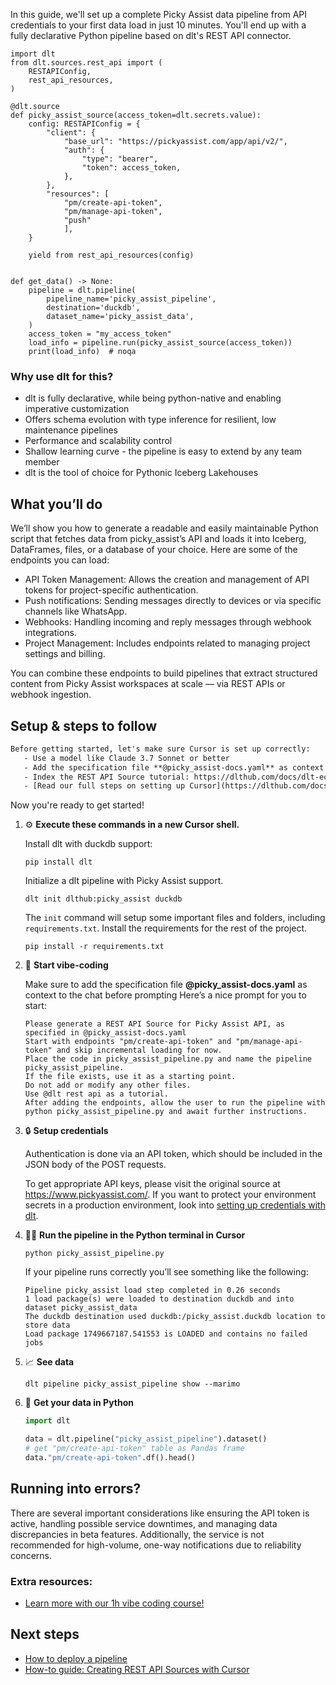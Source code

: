 In this guide, we'll set up a complete Picky Assist data pipeline from API credentials to your first data load in just 10 minutes. You'll end up with a fully declarative Python pipeline based on dlt's REST API connector.

```python-outcome
import dlt
from dlt.sources.rest_api import (
    RESTAPIConfig,
    rest_api_resources,
)

@dlt.source
def picky_assist_source(access_token=dlt.secrets.value):
    config: RESTAPIConfig = {
        "client": {
            "base_url": "https://pickyassist.com/app/api/v2/",
            "auth": {
                "type": "bearer",
                "token": access_token,
            },
        },
        "resources": [
            "pm/create-api-token",
            "pm/manage-api-token",
            "push"
            ],
    }

    yield from rest_api_resources(config)


def get_data() -> None:
    pipeline = dlt.pipeline(
        pipeline_name='picky_assist_pipeline',
        destination='duckdb',
        dataset_name='picky_assist_data', 
    )
    access_token = "my_access_token"
    load_info = pipeline.run(picky_assist_source(access_token))
    print(load_info)  # noqa
```

### Why use dlt for this?

- dlt is fully declarative, while being python-native and enabling imperative customization
- Offers schema evolution with type inference for resilient, low maintenance pipelines
- Performance and scalability control
- Shallow learning curve - the pipeline is easy to extend by any team member
- dlt is the tool of choice for Pythonic Iceberg Lakehouses

## What you’ll do

We’ll show you how to generate a readable and easily maintainable Python script that fetches data from picky_assist’s API and loads it into Iceberg, DataFrames, files, or a database of your choice. Here are some of the endpoints you can load:

- API Token Management: Allows the creation and management of API tokens for project-specific authentication.
- Push notifications: Sending messages directly to devices or via specific channels like WhatsApp.
- Webhooks: Handling incoming and reply messages through webhook integrations.
- Project Management: Includes endpoints related to managing project settings and billing.

You can combine these endpoints to build pipelines that extract structured content from Picky Assist workspaces at scale — via REST APIs or webhook ingestion.

## Setup & steps to follow

```default
Before getting started, let's make sure Cursor is set up correctly:
   - Use a model like Claude 3.7 Sonnet or better
   - Add the specification file **@picky_assist-docs.yaml** as context
   - Index the REST API Source tutorial: https://dlthub.com/docs/dlt-ecosystem/verified-sources/rest_api/ and add it to context as **@dlt rest api**
   - [Read our full steps on setting up Cursor](https://dlthub.com/docs/dlt-ecosystem/llm-tooling/cursor-restapi#23-configuring-cursor-with-documentation)
```

Now you're ready to get started! 

1. ⚙️ **Execute these commands in a new Cursor shell.**
    
    Install dlt with duckdb support:
    ```shell
    pip install dlt
    ```

    Initialize a dlt pipeline with Picky Assist support.
    ```shell
    dlt init dlthub:picky_assist duckdb
    ```

    The `init` command will setup some important files and folders, including `requirements.txt`. Install the requirements for the rest of the project.
    ```shell
    pip install -r requirements.txt
    ```
    
2. 🤠 **Start vibe-coding**
    
    Make sure to add the specification file **@picky_assist-docs.yaml** as context to the chat before prompting
    Here’s a nice prompt for you to start: 
    
    ```prompt
    Please generate a REST API Source for Picky Assist API, as specified in @picky_assist-docs.yaml 
    Start with endpoints "pm/create-api-token" and "pm/manage-api-token" and skip incremental loading for now. 
    Place the code in picky_assist_pipeline.py and name the pipeline picky_assist_pipeline. 
    If the file exists, use it as a starting point. 
    Do not add or modify any other files. 
    Use @dlt rest api as a tutorial. 
    After adding the endpoints, allow the user to run the pipeline with python picky_assist_pipeline.py and await further instructions.
    ```

    
3. 🔒 **Setup credentials** 
    
    Authentication is done via an API token, which should be included in the JSON body of the POST requests.
    
    To get appropriate API keys, please visit the original source at https://www.pickyassist.com/.
    If you want to protect your environment secrets in a production environment, look into [setting up credentials with dlt](https://dlthub.com/docs/walkthroughs/add_credentials).
    
4. 🏃‍♀️ **Run the pipeline in the Python terminal in Cursor**
    
    ```shell
    python picky_assist_pipeline.py
    ```
    
    If your pipeline runs correctly you’ll see something like the following:
    
    ```shell
    Pipeline picky_assist load step completed in 0.26 seconds
    1 load package(s) were loaded to destination duckdb and into dataset picky_assist_data
    The duckdb destination used duckdb:/picky_assist.duckdb location to store data
    Load package 1749667187.541553 is LOADED and contains no failed jobs
    ```
    
5. 📈 **See data**
    
    ```shell
    dlt pipeline picky_assist_pipeline show --marimo
    ```
    
6. 🐍 **Get your data in Python**
    
    ```python
    import dlt

   data = dlt.pipeline("picky_assist_pipeline").dataset()
   # get "pm/create-api-token" table as Pandas frame
   data."pm/create-api-token".df().head()
    ```

## Running into errors?

There are several important considerations like ensuring the API token is active, handling possible service downtimes, and managing data discrepancies in beta features. Additionally, the service is not recommended for high-volume, one-way notifications due to reliability concerns.

### Extra resources:

- [Learn more with our 1h vibe coding course!](https://www.youtube.com/watch?v=GGid70rnJuM)

## Next steps

- [How to deploy a pipeline](https://dlthub.com/docs/walkthroughs/deploy-a-pipeline)
- [How-to guide: Creating REST API Sources with Cursor](https://dlthub.com/docs/dlt-ecosystem/llm-tooling/cursor-restapi)